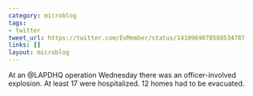 ```yaml
---
category: microblog
tags:
- twitter
tweet_url: https://twitter.com/ExMember/status/1410969078588534787
links: []
layout: microblog
---
```

At an @LAPDHQ operation Wednesday there was an officer-involved explosion. At least 17 were hospitalized. 12 homes had to be evacuated.
